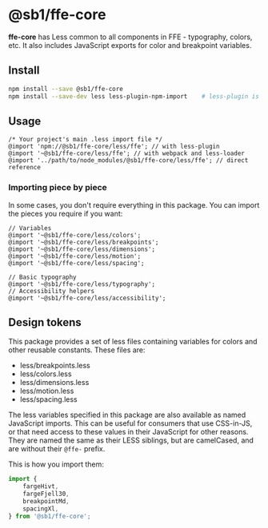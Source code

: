 # @sb1/ffe-core

**ffe-core** has Less common to all components in FFE - typography, colors, etc.
It also includes JavaScript exports for color and breakpoint variables.

## Install

```bash
npm install --save @sb1/ffe-core
npm install --save-dev less less-plugin-npm-import    # less-plugin is optional, but can simplify imports
```

## Usage

```less
/* Your project's main .less import file */
@import 'npm://@sb1/ffe-core/less/ffe'; // with less-plugin
@import '~@sb1/ffe-core/less/ffe'; // with webpack and less-loader
@import '../path/to/node_modules/@sb1/ffe-core/less/ffe'; // direct reference
```

### Importing piece by piece

In some cases, you don't require everything in this package. You can import the
pieces you require if you want:

```less
// Variables
@import '~@sb1/ffe-core/less/colors';
@import '~@sb1/ffe-core/less/breakpoints';
@import '~@sb1/ffe-core/less/dimensions';
@import '~@sb1/ffe-core/less/motion';
@import '~@sb1/ffe-core/less/spacing';

// Basic typography
@import '~@sb1/ffe-core/less/typography';
// Accessibility helpers
@import '~@sb1/ffe-core/less/accessibility';
```

## Design tokens

This package provides a set of less files containing variables for colors and other reusable constants. These files are:

-   less/breakpoints.less
-   less/colors.less
-   less/dimensions.less
-   less/motion.less
-   less/spacing.less

The less variables specified in this package are also
available as named JavaScript imports. This can be useful for consumers that use
CSS-in-JS, or that need access to these values in their JavaScript for other
reasons. They are named the same as their LESS siblings, but are camelCased, and
are without their `@ffe-` prefix.

This is how you import them:

```js
import {
    fargeHivt,
    fargeFjell30,
    breakpointMd,
    spacingXl,
} from '@sb1/ffe-core';
```
